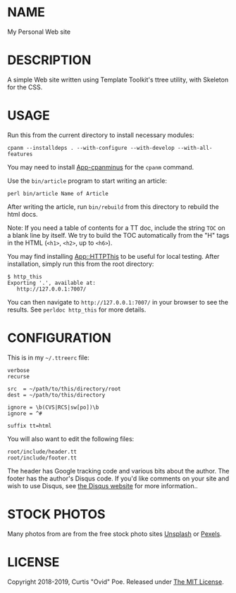 # NAME

My Personal Web site

# DESCRIPTION

A simple Web site written using Template Toolkit's ttree utility, with
Skeleton for the CSS.

# USAGE

Run this from the current directory to install necessary modules:

    cpanm --installdeps . --with-configure --with-develop --with-all-features

You may need to install
[App-cpanminus](https://metacpan.org/pod/App::cpanminus) for the `cpanm`
command.

Use the `bin/article` program to start writing an article:

    perl bin/article Name of Article

After writing the article, run `bin/rebuild` from this directory to rebuild
the html docs.

Note: If you need a table of contents for a TT doc, include the string `TOC`
on a blank line by itself. We try to build the TOC automatically from the "H"
tags in the HTML (`<h1>`, `<h2>`, up to `<h6>`).

You may find installing
[App::HTTPThis](https://metacpan.org/pod/App::HTTPThis) to be useful for local
testing. After installation, simply run this from the root directory:

    $ http_this
    Exporting '.', available at:
       http://127.0.0.1:7007/

You can then navigate to `http://127.0.0.1:7007/` in your browser to see the
results. See `perldoc http_this` for more details.

# CONFIGURATION

This is in my `~/.ttreerc` file:

    verbose 
    recurse

    src  = ~/path/to/this/directory/root
    dest = ~/path/to/this/directory

    ignore = \b(CVS|RCS|sw[po])\b
    ignore = ^#

    suffix tt=html

You will also want to edit the following files:

    root/include/header.tt
    root/include/footer.tt

The header has Google tracking code and various bits about the author. The
footer has the author's Disqus code. If you'd like comments on your site and
wish to use Disqus, see [the Disqus website](https://disqus.com/) for more
information..

# STOCK PHOTOS

Many photos from are from the free stock photo sites
[Unsplash](https://unsplash.com/) or [Pexels](https://www.pexels.com/).

# LICENSE

Copyright 2018-2019, Curtis "Ovid" Poe. Released under [The MIT
License](http://opensource.org/licenses/MIT).
